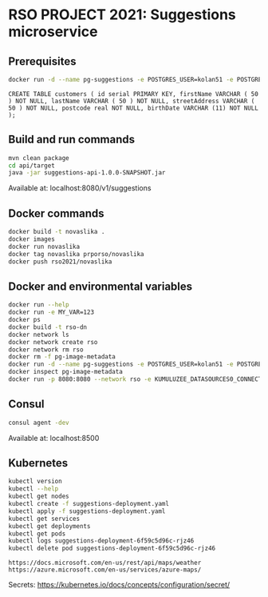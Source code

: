 # RSO PROJECT 2021: Suggestions microservice

## Prerequisites

```bash
docker run -d --name pg-suggestions -e POSTGRES_USER=kolan51 -e POSTGRES_PASSWORD=postgres -e POSTGRES_DB=suggestions -p 5432:5432 postgres:13
```

```
CREATE TABLE customers ( id serial PRIMARY KEY, firstName VARCHAR ( 50 ) NOT NULL, lastName VARCHAR ( 50 ) NOT NULL, streetAddress VARCHAR ( 50 ) NOT NULL, postcode real NOT NULL, birthDate VARCHAR (11) NOT NULL );
```

## Build and run commands
```bash
mvn clean package
cd api/target
java -jar suggestions-api-1.0.0-SNAPSHOT.jar
```
Available at: localhost:8080/v1/suggestions

## Docker commands
```bash
docker build -t novaslika .   
docker images
docker run novaslika    
docker tag novaslika prporso/novaslika   
docker push rso2021/novaslika  
```

## Docker and environmental variables
```bash
docker run --help
docker run -e MY_VAR=123
docker ps
docker build -t rso-dn
docker network ls
docker network create rso
docker network rm rso
docker rm -f pg-image-metadata
docker run -d --name pg-suggestions -e POSTGRES_USER=kolan51 -e POSTGRES_PASSWORD=postgres -e POSTGRES_DB=suggestions -p 5432:5432 --network rso postgres:13
docker inspect pg-image-metadata
docker run -p 8080:8080 --network rso -e KUMULUZEE_DATASOURCES0_CONNECTIONURL=jdbc:postgresql://pg-suggestions:5432/suggestions rso-dn
```

## Consul
```bash
consul agent -dev
```
Available at: localhost:8500


## Kubernetes
```bash
kubectl version
kubectl --help
kubectl get nodes
kubectl create -f suggestions-deployment.yaml 
kubectl apply -f suggestions-deployment.yaml 
kubectl get services 
kubectl get deployments
kubectl get pods
kubectl logs suggestions-deployment-6f59c5d96c-rjz46
kubectl delete pod suggestions-deployment-6f59c5d96c-rjz46
```

```
https://docs.microsoft.com/en-us/rest/api/maps/weather
https://azure.microsoft.com/en-us/services/azure-maps/
```
Secrets: https://kubernetes.io/docs/concepts/configuration/secret/
